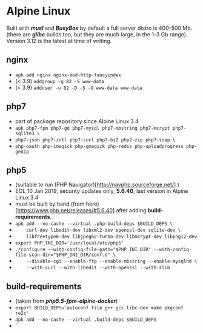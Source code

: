 # Alpine Linux
Built with **_musl_** and **_BusyBox_** by default a full server distro is 400-500 Mb. 
(there are **_glibc_** builds too, but they are much large, in the 1-3 Gb range). 
Version 3.12 is the latest at time of writing.

## nginx
 - `apk add nginx nginx-mod-http-fancyindex`
 - (< 3.9) `addgroup -g 82 -S www-data`
 - (< 3.9) `adduser -u 82 -D -S -G www-data www-data`

## php7
 - part of package repository since Alpine Linux 3.4
 - `apk php7-fpm php7-gd php7-mysql php7-mbstring php7-mcrypt php7-sqlite3 \`
 - `php7-json php7-intl php7-curl php7-bz2 php7-zip php7-soap \`
 - `php-oauth php-imagick php-gmagick php-redis php-uploadprogress php-geoip`

## php5
 - (suitable to run (PHP Navigator)[http://navphp.sourceforge.net/] )
 - EOL 10 Jan 2019, security updates only, **5.6.40**, last version in Alpine Linux 3.4
 - must be built by hand (from here)[https://www.php.net/releases/#5.6.40] after adding **build-requirements**.
 - `apk add --no-cache --virtual .php-build-deps $BUILD_DEPS \`
 - `	curl-dev libedit-dev libxml2-dev openssl-dev sqlite-dev \`
 - `	libfreetype6-dev libjpeg62-turbo-dev libmcrypt-dev libpng12-dev`
 - `export PHP_INI_DIR='/usr/local/etc/php5'`
 - `./configure --with-config-file-path="$PHP_INI_DIR" --with-config-file-scan-dir="$PHP_INI_DIR/conf.d" \`
 - `	--disable-cgi --enable-ftp --enable-mbstring --enable-mysqlnd \`
 - `	--with-curl --with-libedit --with-openssl --with-zlib`

## build-requirements
 - (taken from **_php5.5-fpm-alpine-docker_**)
 - `export BUILD_DEPS='autoconf file g++ gcc libc-dev make pkgconf re2c'`
 - `apk add --no-cache --virtual .build-deps $BUILD_DEPS`
 - ``
 
